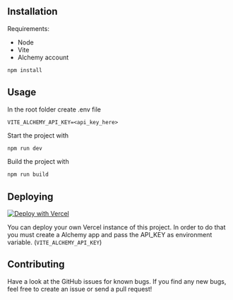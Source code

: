 ## Installation

Requirements:

- Node
- Vite
- Alchemy account

```bash
npm install
```

## Usage

In the root folder create .env file
```
VITE_ALCHEMY_API_KEY=<api_key_here>
```

Start the project with 
```bash
npm run dev
```

Build the project with 
```bash
npm run build
```

## Deploying

[![Deploy with Vercel](https://vercel.com/button)](https://vercel.com/new/clone?repository-url=https%3A%2F%2Fgithub.com%2Fcavazzatommaso%2Fsendooor&env=VITE_ALCHEMY_API_KEY&envDescription=Alchemy%20API%20key%20needed)

You can deploy your own Vercel instance of this project. In order to do that you must create a Alchemy app and pass the API_KEY as environment variable. (`VITE_ALCHEMY_API_KEY`)

## Contributing

Have a look at the GitHub issues for known bugs. If you find any new bugs,
feel free to create an issue or send a pull request!

